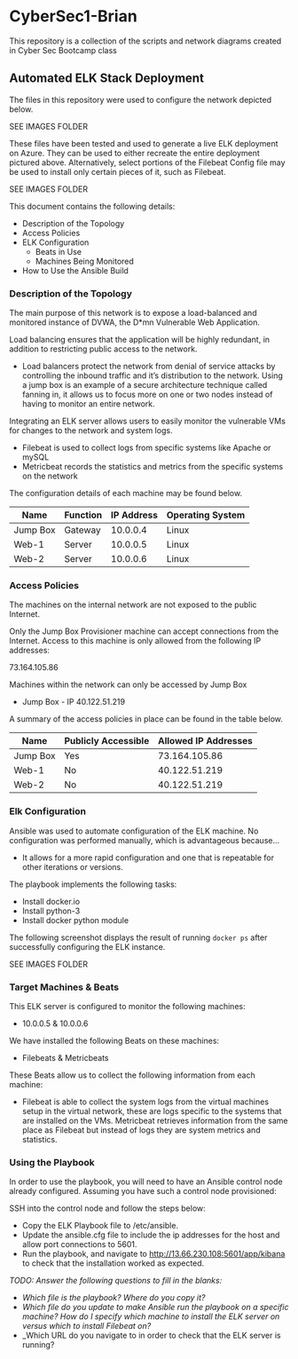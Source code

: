 # CyberSec1-Brian
This repository is a collection of the scripts and network diagrams created in Cyber Sec Bootcamp class
## Automated ELK Stack Deployment

The files in this repository were used to configure the network depicted below.

SEE IMAGES FOLDER

These files have been tested and used to generate a live ELK deployment on Azure. They can be used to either recreate the entire deployment pictured above. Alternatively, select portions of the Filebeat Config file may be used to install only certain pieces of it, such as Filebeat.

SEE IMAGES FOLDER 

This document contains the following details:
- Description of the Topology
- Access Policies
- ELK Configuration
  - Beats in Use
  - Machines Being Monitored
- How to Use the Ansible Build


### Description of the Topology

The main purpose of this network is to expose a load-balanced and monitored instance of DVWA, the D*mn Vulnerable Web Application.

Load balancing ensures that the application will be highly redundant, in addition to restricting public access to the network.
- Load balancers protect the network from denial of service attacks by controlling the inbound traffic and it’s distribution to the network. Using a jump box is an example of a secure architecture technique called fanning in, it allows us to focus more on one or two nodes instead of having to monitor an entire network. 

Integrating an ELK server allows users to easily monitor the vulnerable VMs for changes to the network and system logs.
- Filebeat is used to collect logs from specific systems like Apache or mySQL
- Metricbeat records the statistics and metrics from the specific systems on the network 

The configuration details of each machine may be found below.

| Name     | Function | IP Address | Operating System |
|----------|----------|------------|------------------|
| Jump Box | Gateway  | 10.0.0.4   | Linux            |
| Web-1     |   Server    |   10.0.0.5      |   Linux          |
| Web-2     |   Server    |  10.0.0.6      |  Linux            |


### Access Policies

The machines on the internal network are not exposed to the public Internet. 

Only the Jump Box Provisioner machine can accept connections from the Internet. Access to this machine is only allowed from the following IP addresses:
	
73.164.105.86

Machines within the network can only be accessed by Jump Box
- Jump Box - IP 40.122.51.219

A summary of the access policies in place can be found in the table below.

| Name     | Publicly Accessible | Allowed IP Addresses |
|----------|---------------------|----------------------|
| Jump Box | Yes  | 73.164.105.86    |
|    Web-1      |    No       |    40.122.51.219      |
|     Web-2     |     No      |        40.122.51.219       |

### Elk Configuration

Ansible was used to automate configuration of the ELK machine. No configuration was performed manually, which is advantageous because...
- It allows for a more rapid configuration and one that is repeatable for other iterations or versions.

The playbook implements the following tasks:
- Install docker.io
- Install python-3
- Install docker python module

The following screenshot displays the result of running `docker ps` after successfully configuring the ELK instance.

SEE IMAGES FOLDER

### Target Machines & Beats
This ELK server is configured to monitor the following machines:
- 10.0.0.5 & 10.0.0.6

We have installed the following Beats on these machines:
- Filebeats & Metricbeats

These Beats allow us to collect the following information from each machine:
- Filebeat is able to collect the system logs from the virtual machines setup in the virtual network, these are logs specific to the systems that are installed on the VMs. Metricbeat retrieves information from the same place as Filebeat but instead of logs they are system metrics and statistics. 

### Using the Playbook
In order to use the playbook, you will need to have an Ansible control node already configured. Assuming you have such a control node provisioned: 

SSH into the control node and follow the steps below:
- Copy the ELK Playbook file to /etc/ansible.
- Update the ansible.cfg file to include the ip addresses for the host and allow port connections to 5601. 
- Run the playbook, and navigate to http://13.66.230.108:5601/app/kibana to check that the installation worked as expected.

_TODO: Answer the following questions to fill in the blanks:_
- _Which file is the playbook? Where do you copy it?_
- _Which file do you update to make Ansible run the playbook on a specific machine? How do I specify which machine to install the ELK server on versus which to install Filebeat on?_
- _Which URL do you navigate to in order to check that the ELK server is running?
